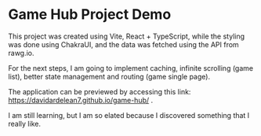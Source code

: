 # Game Hub Project Demo

This project was created using Vite, React + TypeScript, while the styling was done using ChakraUI, and the data was fetched using the API from rawg.io.

For the next steps, I am going to implement caching, infinite scrolling (game list), better state management and routing (game single page).

The application can be previewed by accessing this link: https://davidardelean7.github.io/game-hub/ .

I am still learning, but I am so elated because I discovered something that I really like.
